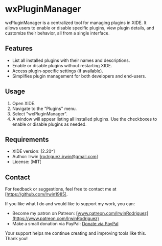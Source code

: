 # wxPluginManager

wxPluginManager is a centralized tool for managing plugins in XIDE. It allows users to enable or disable specific plugins, view plugin details, and customize their behavior, all from a single interface.

## Features

- List all installed plugins with their names and descriptions.
- Enable or disable plugins without restarting XIDE.
- Access plugin-specific settings (if available).
- Simplifies plugin management for both developers and end-users.

## Usage

1. Open XIDE.
2. Navigate to the "Plugins" menu.
3. Select "wxPluginManager".
4. A window will appear listing all installed plugins. Use the checkboxes to enable or disable plugins as needed.

## Requirements

- XIDE version: [2.20^]
- Author: Irwin [rodriguez.irwin@gmail.com]
- License: [MIT]

## Contact

For feedback or suggestions, feel free to contact me at [https://github.com/Irwin1985].

If you like what I do and would like to support my work, you can:

- Become my patron on Patreon: [www.patreon.com/IrwinRodriguez](https://www.patreon.com/IrwinRodriguez)
- Make a small donation via PayPal: [Donate via PayPal](https://www.paypal.com/donate/?hosted_button_id=LXQYXFP77AD2G)

Your support helps me continue creating and improving tools like this. Thank you!